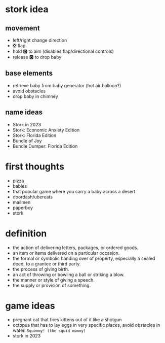 # stork idea

## movement
* left/right change direction
* ❎ flap
* hold 🅾️ to aim (disables flap/directional controls)
* release 🅾️ to drop baby

## base elements
* retrieve baby from baby generator (hot air balloon?)
* avoid obstacles
* drop baby in chimney

## name ideas
* Stork in 2023
* Stork: Economic Anxiety Edition
* Stork: Florida Edition
* Bundle of Joy
* Bundle Dumper: Florida Edition

# first thoughts
* pizza
* babies
* that popular game where you carry a baby across a desert
* doordash/ubereats
* mailmen
* paperboy
* stork

# definition
* the action of delivering letters, packages, or ordered goods.
* an item or items delivered on a particular occasion.
* the formal or symbolic handing over of property, especially a sealed deed, to a grantee or third party.
* the process of giving birth.
* an act of throwing or bowling a ball or striking a blow.
* the manner or style of giving a speech.
* the supply or provision of something.

# game ideas
* pregnant cat that fires kittens out of it like a shotgun
* octopus that has to lay eggs in very specific places, avoid obstacles in water. `Squommy! (the squid mommy)`
* stork in 2023
